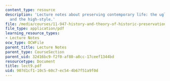 ```yaml
---
content_type: resource
description: 'Lecture notes about preserving contemporary life: the ugly and ordinary
  and the high-style.'
file: /media/courses/11-947-history-and-theory-of-historic-preservation-spring-2007/907d1cf110c560c7ec544b67f51a9f0d_lect9.pdf
file_type: application/pdf
learning_resource_types:
- Lecture Notes
ocw_type: OCWFile
parent_title: Lecture Notes
parent_type: CourseSection
parent_uid: 32d16bc9-f2f0-af80-a8cc-17ceef1344bd
resourcetype: Document
title: lect9.pdf
uid: 907d1cf1-10c5-60c7-ec54-4b67f51a9f0d
---
```


